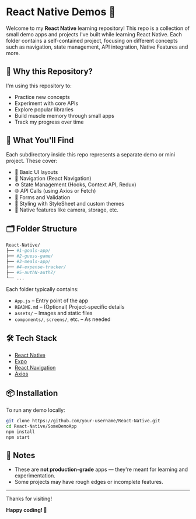 # React Native Demos 📱

Welcome to my **React Native** learning repository! This repo is a collection of small demo apps and projects I've built while learning React Native. Each folder contains a self-contained project, focusing on different concepts such as navigation, state management, API integration, Native Features and more.

## 🚀 Why this Repository?

I'm using this repository to:

- Practice new concepts
- Experiment with core APIs
- Explore popular libraries
- Build muscle memory through small apps
- Track my progress over time

## 🧠 What You'll Find

Each subdirectory inside this repo represents a separate demo or mini project. These cover:

- 📱 Basic UI layouts
- 🧭 Navigation (React Navigation)
- ⚙️ State Management (Hooks, Context API, Redux)
- 🌐 API Calls (using Axios or Fetch)
- 🔁 Forms and Validation
- 🎨 Styling with StyleSheet and custom themes
- 🧩 Native features like camera, storage, etc.

## 🗂️ Folder Structure

```bash
React-Native/
├── #1-goals-app/
├── #2-guess-game/
├── #3-meals-app/
├── #4-expense-tracker/
├── #5-authN-authZ/
└── ...
```

Each folder typically contains:

- `App.js` – Entry point of the app
- `README.md` – (Optional) Project-specific details
- `assets/` – Images and static files
- `components/`, `screens/`, etc. – As needed

## 🛠️ Tech Stack

- [React Native](https://reactnative.dev/)
- [Expo](https://expo.dev/)
- [React Navigation](https://reactnavigation.org/)
- [Axios](https://axios-http.com/)

## 📦 Installation

To run any demo locally:

```bash
git clone https://github.com/your-username/React-Native.git
cd React-Native/SomeDemoApp
npm install
npm start
```

## 📌 Notes

- These are **not production-grade** apps — they're meant for learning and experimentation.
- Some projects may have rough edges or incomplete features.


---

Thanks for visiting!

**Happy coding! 🚀**
